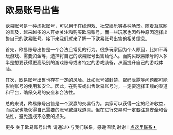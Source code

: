 # 欧易账号出售

欧易账号是一种虚拟账号，可以用于在线游戏、社交娱乐等各种场景。随着互联网的普及，越来越多的人开始关注和购买欧易账号。而一些玩家也因各种原因选择出售自己的欧易账号。接下来我们就来了解一下欧易账号出售的相关信息。

首先，欧易账号出售是一个合法且常见的行为。很多玩家因为个人原因，比如不再玩游戏、需要资金等，选择将自己的欧易账号出售给他人。而购买欧易账号的人多半是想要获得更高级别的游戏账号或者特定的游戏装备，从而提升自己的游戏体验。

其次，欧易账号出售也存在一定的风险。比如账号被封禁、密码泄露等问题都可能影响账号的使用和安全。因此，在购买或出售欧易账号时，一定要选择正规的渠道和平台，确保交易的安全和合法性。

总的来说，欧易账号出售是一个双赢的交易行为。卖家可以获得一定的经济收益，而买家也能获得自己需要的账号或游戏道具。但在进行交易时一定要注意安全和合法性，避免造成不必要的损失。

更多 关于欧易账号出售 请通过✈与我们联系，感谢阅读,谢谢！[点这里联系✈](https://ads.k02.cc)